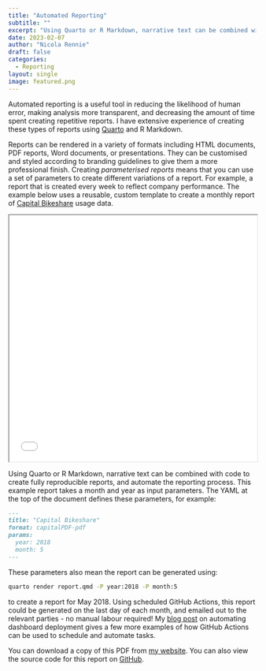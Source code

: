 ```yaml
---
title: "Automated Reporting"
subtitle: ""
excerpt: "Using Quarto or R Markdown, narrative text can be combined with code to create fully reproducible reports, and automate the reporting process."
date: 2023-02-07
author: "Nicola Rennie"
draft: false
categories:
  - Reporting
layout: single
image: featured.png
---
```


Automated reporting is a useful tool in reducing the likelihood of human error, making analysis more transparent, and decreasing the amount of time spent creating repetitive reports. I have extensive experience of creating these types of reports using [Quarto](https://quarto.org/) and R Markdown.

Reports can be rendered in a variety of formats including HTML documents, PDF reports, Word documents, or presentations. They can be customised and styled according to branding guidelines to give them a more professional finish. Creating *parameterised reports* means that you can use a set of parameters to create different variations of a report. For example, a report that is created every week to reflect company performance. The example below uses a reusable, custom template to create a monthly report of [Capital Bikeshare](https://capitalbikeshare.com/) usage data.

<iframe src="/portfolio/automated-reporting/report.pdf" width="100%" height="500px">
</iframe>

Using Quarto or R Markdown, narrative text can be combined with code to create fully reproducible reports, and automate the reporting process. This example report takes a month and year as input parameters. The YAML at the top of the document defines these parameters, for example:

```md
---
title: "Capital Bikeshare"
format: capitalPDF-pdf
params:
  year: 2018
  month: 5
---
```

These parameters also mean the report can be generated using:

```bash
quarto render report.qmd -P year:2018 -P month:5
```
to create a report for May 2018. Using scheduled GitHub Actions, this report could be generated on the last day of each month, and emailed out to the relevant parties - no manual labour required! My [blog post](https://nrennie.rbind.io/blog/2022-10-05-automatically-deploying-a-shiny-app-for-browsing-rstats-tweets-with-github-actions/) on automating dashboard deployment gives a few more examples of how GitHub Actions can be used to schedule and automate tasks.

You can download a copy of this PDF from [my website](report.pdf). You can also view the source code for this report on [GitHub](https://github.com/nrennie/capital-bikeshare-report).










